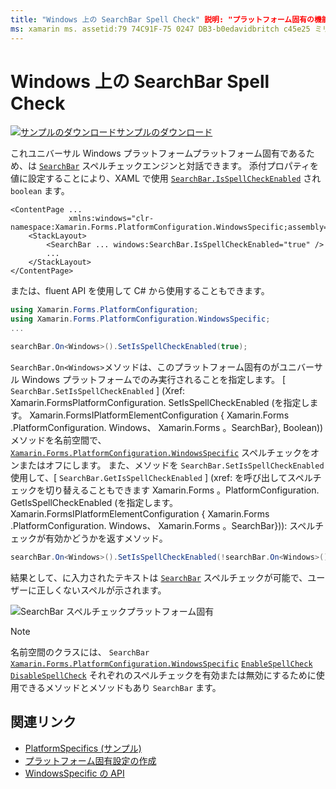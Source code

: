 ```yaml
---
title: "Windows 上の SearchBar Spell Check" 説明: "プラットフォーム固有の機能を使用すると、カスタムレンダラーや特殊効果を実装することなく、特定のプラットフォームでのみ使用できる機能を使用できます。 この記事では、SearchBar がスペルチェックエンジンと対話できるようにするための Windows プラットフォーム固有のを使用する方法について説明します。
ms: xamarin ms. assetid:79 74C91F-75 0247 DB3-b0edavidbritch c45e25 ミリ秒。テクノロジ: xamarin-forms author: ms. author: dabritch ms. date: 10/24/2018 no loc: [ Xamarin.Forms , Xamarin.Essentials ]
---
```


# <a name="searchbar-spell-check-on-windows"></a>Windows 上の SearchBar Spell Check

[![サンプルのダウンロード](~/media/shared/download.png)サンプルのダウンロード](https://docs.microsoft.com/samples/xamarin/xamarin-forms-samples/userinterface-platformspecifics)

これユニバーサル Windows プラットフォームプラットフォーム固有であるため、は [`SearchBar`](xref:Xamarin.Forms.SearchBar) スペルチェックエンジンと対話できます。 添付プロパティを値に設定することにより、XAML で使用 [`SearchBar.IsSpellCheckEnabled`](xref:Xamarin.Forms.PlatformConfiguration.WindowsSpecific.SearchBar.IsSpellCheckEnabledProperty) され `boolean` ます。

```xaml
<ContentPage ...
             xmlns:windows="clr-namespace:Xamarin.Forms.PlatformConfiguration.WindowsSpecific;assembly=Xamarin.Forms.Core">
    <StackLayout>
        <SearchBar ... windows:SearchBar.IsSpellCheckEnabled="true" />
        ...
    </StackLayout>
</ContentPage>
```

または、fluent API を使用して C# から使用することもできます。

```csharp
using Xamarin.Forms.PlatformConfiguration;
using Xamarin.Forms.PlatformConfiguration.WindowsSpecific;
...

searchBar.On<Windows>().SetIsSpellCheckEnabled(true);
```

`SearchBar.On<Windows>`メソッドは、このプラットフォーム固有のがユニバーサル Windows プラットフォームでのみ実行されることを指定します。 [ `SearchBar.SetIsSpellCheckEnabled` ] (Xref: Xamarin.FormsPlatformConfiguration. SetIsSpellCheckEnabled (を指定します。 Xamarin.FormsIPlatformElementConfiguration { Xamarin.Forms .PlatformConfiguration. Windows、 Xamarin.Forms 。SearchBar}, Boolean)) メソッドを名前空間で、 [`Xamarin.Forms.PlatformConfiguration.WindowsSpecific`](xref:Xamarin.Forms.PlatformConfiguration.WindowsSpecific) スペルチェックをオンまたはオフにします。 また、メソッドを `SearchBar.SetIsSpellCheckEnabled` 使用して、[ `SearchBar.GetIsSpellCheckEnabled` ] (xref: を呼び出してスペルチェックを切り替えることもできます Xamarin.Forms 。PlatformConfiguration. GetIsSpellCheckEnabled (を指定します。 Xamarin.FormsIPlatformElementConfiguration { Xamarin.Forms .PlatformConfiguration. Windows、 Xamarin.Forms 。SearchBar})): スペルチェックが有効かどうかを返すメソッド。

```csharp
searchBar.On<Windows>().SetIsSpellCheckEnabled(!searchBar.On<Windows>().GetIsSpellCheckEnabled());
```

結果として、に入力されたテキストは [`SearchBar`](xref:Xamarin.Forms.SearchBar) スペルチェックが可能で、ユーザーに正しくないスペルが示されます。

![SearchBar スペルチェックプラットフォーム固有](searchbar-spell-check-images/searchbar-spellcheck.png "SearchBar スペルチェックプラットフォーム固有")

> [!NOTE]
> 名前空間のクラスには、 `SearchBar` [`Xamarin.Forms.PlatformConfiguration.WindowsSpecific`](xref:Xamarin.Forms.PlatformConfiguration.WindowsSpecific) [`EnableSpellCheck`](xref:Xamarin.Forms.PlatformConfiguration.WindowsSpecific.SearchBar.EnableSpellCheck*) [`DisableSpellCheck`](xref:Xamarin.Forms.PlatformConfiguration.WindowsSpecific.SearchBar.DisableSpellCheck*) それぞれのスペルチェックを有効または無効にするために使用できるメソッドとメソッドもあり `SearchBar` ます。

## <a name="related-links"></a>関連リンク

- [PlatformSpecifics (サンプル)](https://docs.microsoft.com/samples/xamarin/xamarin-forms-samples/userinterface-platformspecifics)
- [プラットフォーム固有設定の作成](~/xamarin-forms/platform/platform-specifics/index.md#creating-platform-specifics)
- [WindowsSpecific の API](xref:Xamarin.Forms.PlatformConfiguration.WindowsSpecific)

